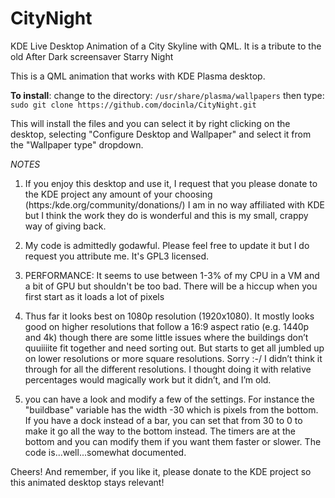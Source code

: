 # CityNight
KDE Live Desktop Animation of a City Skyline with QML. It is a tribute to the old After Dark screensaver Starry Night

This is a QML animation that works with KDE Plasma desktop. 

**To install**:
change to the directory: `/usr/share/plasma/wallpapers`
then type: `sudo git clone https://github.com/docinla/CityNight.git`

This will install the files and you can select it by right clicking on the desktop, selecting "Configure Desktop and Wallpaper" and select it from the "Wallpaper type" dropdown.

*NOTES*
1) If you enjoy this desktop and use it, I request that you please donate to the KDE project any amount of your choosing (https:/kde.org/community/donations/) I am in no way affiliated with KDE but I think the work they do is wonderful and this is my small, crappy way of giving back. 

2) My code is admittedly godawful. Please feel free to update it but I do request you attribute me. It's GPL3 licensed. 

3) PERFORMANCE: It seems to use between 1-3% of my CPU in a VM and a bit of GPU but shouldn't be too bad. There will be a hiccup when you first start as it loads a lot of pixels

4) Thus far it looks best on 1080p resolution (1920x1080). It mostly looks good on higher resolutions that follow a 16:9 aspect ratio (e.g. 1440p and 4k) though there are some little issues where the buildings don’t quuiiiite fit together and need sorting out. But starts to get all jumbled up on lower resolutions or more square resolutions. Sorry :-/ I didn’t think it through for all the different resolutions. I thought doing it with relative percentages would magically work but it didn’t, and I’m old. 

5) you can have a look and modify a few of the settings. For instance the "buildbase" variable has the width -30 which is pixels from the bottom. If you have a dock instead of a bar, you can set that from 30 to 0 to make it go all the way to the bottom instead. The timers are at the bottom and you can modify them if you want them faster or slower. The code is...well...somewhat documented.

Cheers! And remember, if you like it, please donate to the KDE project so this animated desktop stays relevant!
